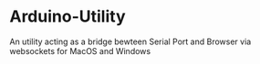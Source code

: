 # Arduino-Utility
 An utility acting as a bridge bewteen Serial Port and Browser via websockets for MacOS and Windows
